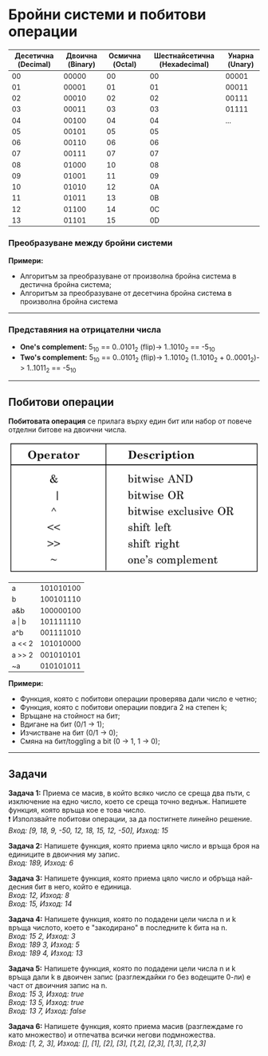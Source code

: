 # Бройни системи и побитови операции

| Десетична (Decimal) | Двоична (Binary) | Осмична (Octal) | Шестнайсетична (Hexadecimal) | Унарна (Unary) |
|---------------------|------------------|-----------------|------------------------------|-------|
| 00                  | 00000            | 00              | 00                           | 00001 |
| 01                  | 00001            | 01              | 01                           | 00011 |
| 02                  | 00010            | 02              | 02                           | 00111 |
| 03                  | 00011            | 03              | 03                           | 01111 |
| 04                  | 00100            | 04              | 04                           | ...   |
| 05                  | 00101            | 05              | 05                           |       |
| 06                  | 00110            | 06              | 06                           |       |
| 07                  | 00111            | 07              | 07                           |       |
| 08                  | 01000            | 10              | 08                           |       |
| 09                  | 01001            | 11              | 09                           |       |
| 10                  | 01010            | 12              | 0A                           |       |
| 11                  | 01011            | 13              | 0B                           |       |
| 12                  | 01100            | 14              | 0C                           |       |
| 13                  | 01101            | 15              | 0D                           |       |

### Преобразуване между бройни системи

**Примери:**
- Алгоритъм за преобразуване от произволна бройна система в дестична бройна система;
- Алгоритъм за преобразуване от десетчина бройна система в произволна бройна система

---

### Представяния на отрицателни числа

- **One's complement:** 5<sub>10</sub> == 0..0101<sub>2</sub> (flip)-> 1..1010<sub>2</sub> == -5<sub>10</sub>
- **Two's complement:** 5<sub>10</sub> == 0..0101<sub>2</sub> (flip)-> 1..1010<sub>2</sub> (1..1010<sub>2</sub> + 0..0001<sub>2</sub>)-> 1..1011<sub>2</sub> == -5<sub>10</sub>

---

## Побитови операции
**Побитовата операция** се прилага върху един бит или набор от повече отделни битове на двоични числа.

![alt_text](https://github.com/MariaGrozdeva/Introduction_to_programming_FMI/blob/main/C/Sem_08/images/BitwiseOperators.png)

|        |           |
|--------|-----------|
| a      | 101010100 |
| b      | 100101110 |
| a&b    | 100000100 |
| a \| b | 101111110 |
| a^b    | 001111010 |
| a << 2 | 101010000 |
| a >> 2 | 001010101 |
| ~a     | 010101011 |

**Примери:**
- Функция, която с побитови операции проверява дали число е четно;
- Функция, която с побитови операции повдига 2 на степен k;
- Връщане на стойност на бит;
- Вдигане на бит (0/1 -> 1);
- Изчистване на бит (0/1 -> 0);
- Смяна на бит/toggling a bit (0 -> 1, 1 -> 0);

---

## Задачи

**Задача 1:** Приема се масив, в който всяко число се среща два пъти, с изключение на едно число, което се среща точно веднъж.
Напишете функция, която връща кое е това число.  
:heavy_exclamation_mark: Използвайте побитови операции, за да постигнете линейно решение.  
*Вход: [9, 18, 9, -50, 12, 18, 15, 12, -50], Изход: 15*  

**Задача 2:** Напишете функция, която приема цяло число и връща броя на единиците в двоичния му запис.  
*Вход: 189,  Изход: 6*  

**Задача 3:** Напишете функция, която приема цяло число и обръща най-десния бит в него, който е единица.  
*Вход: 12, Изход: 8  
Вход: 15, Изход: 14*  

**Задача 4:** Напишете функция, която по подадени цели числа n и k връща числото, което е "закодирано" в последните k бита на n.  
*Вход: 15 2, Изход: 3  
Вход: 189 3, Изход: 5  
Вход: 189 4, Изход: 13*  

**Задача 5:** Напишете функция, която по подадени цели числа n и k връща дали k в двоичен запис (разглеждайки го без водещите 0-ли) е част от двоичния запис на n.  
*Вход: 15 3, Изход: true  
Вход: 13 5, Изход: true  
Вход: 13 7, Изход: false*    

**Задача 6:** Напишете функция, която приема масив (разглеждаме го като множество) и отпечатва всички негови подмножества.  
*Вход: [1, 2, 3], Изход: [], [1], [2], [3], [1,2], [2,3], [1,3], [1,2,3]*
